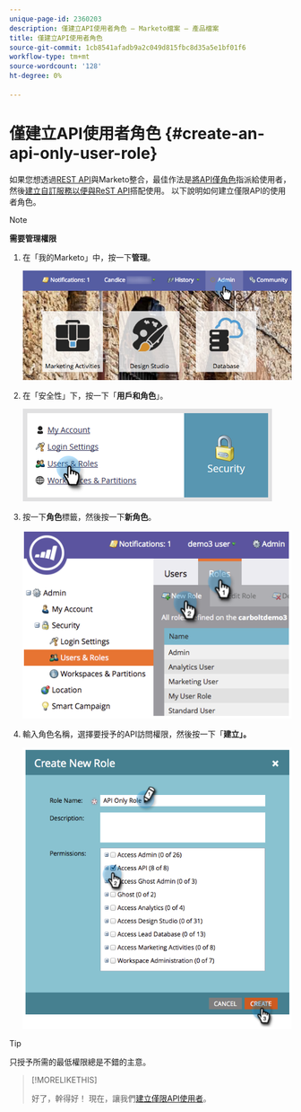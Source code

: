 ```yaml
---
unique-page-id: 2360203
description: 僅建立API使用者角色 — Marketo檔案 — 產品檔案
title: 僅建立API使用者角色
source-git-commit: 1cb8541afadb9a2c049d815fbc8d35a5e1bf01f6
workflow-type: tm+mt
source-wordcount: '128'
ht-degree: 0%

---
```



# 僅建立API使用者角色 {#create-an-api-only-user-role}

如果您想透過[REST API](https://developers.marketo.com/documentation/rest/)與Marketo整合，最佳作法是[將API僅角色](/help/marketo/product-docs/administration/users-and-roles/create-an-api-only-user.md)指派給使用者，然後[建立自訂服務以便與ReST API](/help/marketo/product-docs/administration/additional-integrations/create-a-custom-service-for-use-with-rest-api.md)搭配使用。 以下說明如何建立僅限API的使用者角色。

>[!NOTE]
>
>**需要管理權限**

1. 在「我的Marketo」中，按一下&#x200B;**管理**。

   ![](assets/adminhand-1.png)

1. 在「安全性」下，按一下「**用戶和角色**」。

   ![](assets/two.png)

1. 按一下&#x200B;**角色**&#x200B;標籤，然後按一下&#x200B;**新角色**。

   ![](assets/image2014-9-16-13-3a47-3a12.png)

1. 輸入角色名稱，選擇要授予的API訪問權限，然後按一下「**建立」。**

   ![](assets/image2014-9-16-13-3a47-3a36.png)

>[!TIP]
>
>只授予所需的最低權限總是不錯的主意。

>[!MORELIKETHIS]
>
>好了，幹得好！ 現在，讓我們[建立僅限API使用者](/help/marketo/product-docs/administration/users-and-roles/create-an-api-only-user.md)。
